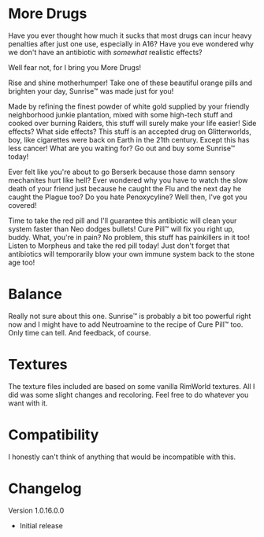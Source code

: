 # More Drugs
Have you ever thought how much it sucks that most drugs can incur heavy penalties after just one use, especially in A16? Have you eve wondered why we don't have an antibiotic with *somewhat* realistic effects?

Well fear not, for I bring you More Drugs!

Rise and shine motherhumper! Take one of these beautiful orange pills and brighten your day, Sunrise™ was made just for you!

Made by refining the finest powder of white gold supplied by your friendly neighborhood junkie plantation, mixed with some high-tech stuff and cooked over burning Raiders, this stuff will surely make your life easier! Side effects? What side effects? This stuff is an accepted drug on Glitterworlds, boy, like cigarettes were back on Earth in the 21th century. Except this has less cancer! What are you waiting for? Go out and buy some Sunrise™ today!

Ever felt like you're about to go Berserk because those damn sensory mechanites hurt like hell? Ever wondered why you have to watch the slow death of your friend just because he caught the Flu and the next day he caught the Plague too? Do you hate Penoxycyline? Well then, I've got you covered!

Time to take the red pill and I'll guarantee this antibiotic will clean your system faster than Neo dodges bullets! Cure Pill™ will fix you right up, buddy. What, you're in pain? No problem, this stuff has painkillers in it too! Listen to Morpheus and take the red pill today! Just don't forget that antibiotics will temporarily blow your own immune system back to the stone age too!

# Balance
Really not sure about this one. Sunrise™ is probably a bit too powerful right now and I might have to add Neutroamine to the recipe of Cure Pill™ too. Only time can tell. And feedback, of course.

# Textures
The texture files included are based on some vanilla RimWorld textures. All I did was some slight changes and recoloring. Feel free to do whatever you want with it.

# Compatibility
I honestly can't think of anything that would be incompatible with this.

# Changelog
Version 1.0.16.0.0
- Initial release
